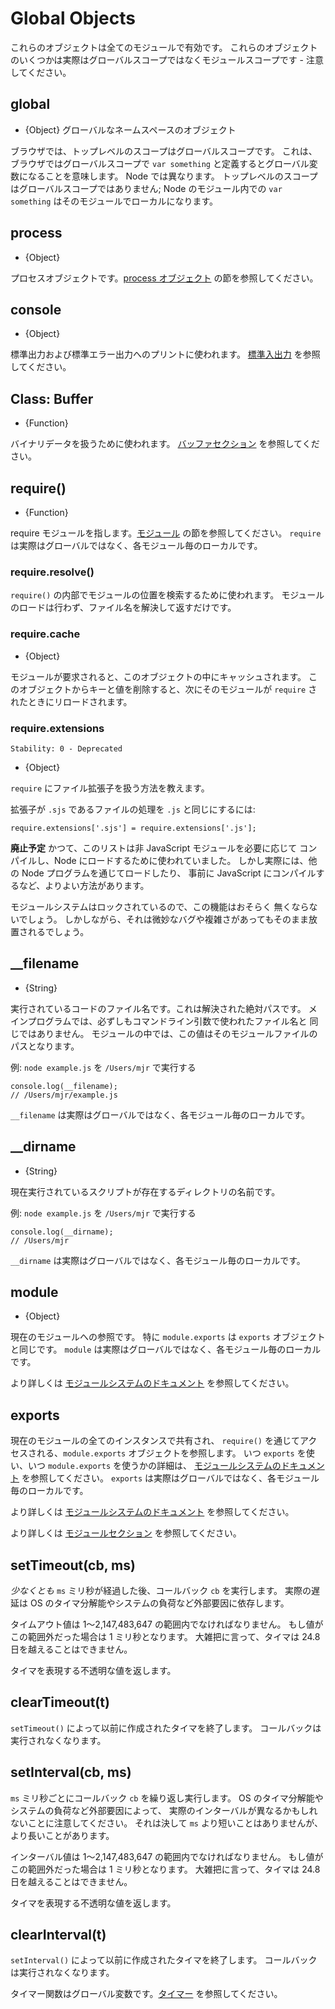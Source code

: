 # Global Objects

<!-- type=misc -->

<!--
These objects are available in all modules. Some of these objects aren't
actually in the global scope but in the module scope - this will be noted.
-->

これらのオブジェクトは全てのモジュールで有効です。
これらのオブジェクトのいくつかは実際はグローバルスコープではなくモジュールスコープです - 注意してください。

## global

<!-- type=global -->

<!--
* {Object} The global namespace object.
-->

* {Object} グローバルなネームスペースのオブジェクト

<!--
In browsers, the top-level scope is the global scope. That means that in
browsers if you're in the global scope `var something` will define a global
variable. In Node this is different. The top-level scope is not the global
scope; `var something` inside a Node module will be local to that module.
-->

ブラウザでは、トップレベルのスコープはグローバルスコープです。
これは、ブラウザではグローバルスコープで `var something` と定義するとグローバル変数になることを意味します。
Node では異なります。
トップレベルのスコープはグローバルスコープではありません;
Node のモジュール内での `var something` はそのモジュールでローカルになります。

## process

<!-- type=global -->

* {Object}

<!--
The process object. See the [process object][] section.
-->

プロセスオブジェクトです。[process オブジェクト][] の節を参照してください。

## console

<!-- type=global -->

* {Object}

<!--
Used to print to stdout and stderr. See the [stdio][] section.
-->

標準出力および標準エラー出力へのプリントに使われます。
[標準入出力][] を参照してください。

## Class: Buffer

<!-- type=global -->

* {Function}

<!--
Used to handle binary data. See the [buffer section][]
-->

バイナリデータを扱うために使われます。
[バッファセクション][] を参照してください。

## require()

<!-- type=var -->

* {Function}

<!--
To require modules. See the [Modules][] section.  `require` isn't actually a
global but rather local to each module.
-->

require モジュールを指します。[モジュール][] の節を参照してください。
`require` は実際はグローバルではなく、各モジュール毎のローカルです。

### require.resolve()

<!--
Use the internal `require()` machinery to look up the location of a module,
but rather than loading the module, just return the resolved filename.
-->

`require()` の内部でモジュールの位置を検索するために使われます。
モジュールのロードは行わず、ファイル名を解決して返すだけです。

### require.cache

* {Object}

<!--
Modules are cached in this object when they are required. By deleting a key
value from this object, the next `require` will reload the module.
-->

モジュールが要求されると、このオブジェクトの中にキャッシュされます。
このオブジェクトからキーと値を削除すると、次にそのモジュールが
`require` されたときにリロードされます。

### require.extensions

    Stability: 0 - Deprecated

* {Object}

<!--
Instruct `require` on how to handle certain file extensions.

Process files with the extension `.sjs` as `.js`:
-->

`require` にファイル拡張子を扱う方法を教えます。

拡張子が `.sjs` であるファイルの処理を `.js` と同じにするには:

    require.extensions['.sjs'] = require.extensions['.js'];

<!--
**Deprecated**  In the past, this list has been used to load
non-JavaScript modules into Node by compiling them on-demand.
However, in practice, there are much better ways to do this, such as
loading modules via some other Node program, or compiling them to
JavaScript ahead of time.
-->

**廃止予定** かつて、このリストは非 JavaScript モジュールを必要に応じて
コンパイルし、Node にロードするために使われていました。
しかし実際には、他の Node プログラムを通じてロードしたり、
事前に JavaScript にコンパイルするなど、よりよい方法があります。

<!--
Since the Module system is locked, this feature will probably never go
away.  However, it may have subtle bugs and complexities that are best
left untouched.
-->

モジュールシステムはロックされているので、この機能はおそらく
無くならないでしょう。
しかしながら、それは微妙なバグや複雑さがあってもそのまま放置されるでしょう。

## __filename

<!-- type=var -->

* {String}

<!--
The filename of the code being executed.  This is the resolved absolute path
of this code file.  For a main program this is not necessarily the same
filename used in the command line.  The value inside a module is the path
to that module file.
-->

実行されているコードのファイル名です。これは解決された絶対パスです。
メインプログラムでは、必ずしもコマンドライン引数で使われたファイル名と
同じではありません。
モジュールの中では、この値はそのモジュールファイルのパスとなります。

<!--
Example: running `node example.js` from `/Users/mjr`
-->

例: `node example.js` を `/Users/mjr` で実行する

    console.log(__filename);
    // /Users/mjr/example.js

<!--
`__filename` isn't actually a global but rather local to each module.
-->

`__filename` は実際はグローバルではなく、各モジュール毎のローカルです。

## __dirname

<!-- type=var -->

* {String}

<!--
The name of the directory that the currently executing script resides in.
-->

現在実行されているスクリプトが存在するディレクトリの名前です。

<!--
Example: running `node example.js` from `/Users/mjr`
-->

例: `node example.js` を `/Users/mjr` で実行する

    console.log(__dirname);
    // /Users/mjr

<!--
`__dirname` isn't actually a global but rather local to each module.
-->

`__dirname` は実際はグローバルではなく、各モジュール毎のローカルです。


## module

<!-- type=var -->

* {Object}

<!--
A reference to the current module. In particular
`module.exports` is the same as the `exports` object.
`module` isn't actually a global but rather local to each module.

See the [module system documentation][] for more information.
-->

現在のモジュールへの参照です。
特に `module.exports` は `exports` オブジェクトと同じです。
`module` は実際はグローバルではなく、各モジュール毎のローカルです。

より詳しくは [モジュールシステムのドキュメント][] を参照してください。

## exports

<!-- type=var -->

<!--
A reference to the `module.exports` object which is shared between all
instances of the current module and made accessible through `require()`.
See [module system documentation][] for details on when to use `exports` and
when to use `module.exports`.
`exports` isn't actually a global but rather local to each module.
-->

現在のモジュールの全てのインスタンスで共有され、
`require()` を通じてアクセスされる、`module.exports` オブジェクトを参照します。
いつ `exports` を使い、いつ `module.exports` を使うかの詳細は、
[モジュールシステムのドキュメント][] を参照してください。
`exports` は実際はグローバルではなく、各モジュール毎のローカルです。

<!--
See the [module system documentation][] for more information.
-->

より詳しくは [モジュールシステムのドキュメント][] を参照してください。

<!--
See the [module section][] for more information.
-->

より詳しくは [モジュールセクション][] を参照してください。

## setTimeout(cb, ms)

<!--
Run callback `cb` after *at least* `ms` milliseconds. The actual delay depends
on external factors like OS timer granularity and system load.
-->

*少なくとも* `ms` ミリ秒が経過した後、コールバック `cb` を実行します。
実際の遅延は OS のタイマ分解能やシステムの負荷など外部要因に依存します。

<!--
The timeout must be in the range of 1-2,147,483,647 inclusive. If the value is
outside that range, it's changed to 1 millisecond. Broadly speaking, a timer
cannot span more than 24.8 days.
-->

タイムアウト値は 1～2,147,483,647 の範囲内でなければなりません。
もし値がこの範囲外だった場合は 1 ミリ秒となります。
大雑把に言って、タイマは 24.8 日を越えることはできません。

<!--
Returns an opaque value that represents the timer.
-->

タイマを表現する不透明な値を返します。

## clearTimeout(t)

<!--
Stop a timer that was previously created with `setTimeout()`. The callback will
not execute.
-->

`setTimeout()` によって以前に作成されたタイマを終了します。
コールバックは実行されなくなります。

## setInterval(cb, ms)

<!--
Run callback `cb` repeatedly every `ms` milliseconds. Note that the actual
interval may vary, depending on external factors like OS timer granularity and
system load. It's never less than `ms` but it may be longer.
-->

`ms` ミリ秒ごとにコールバック `cb` を繰り返し実行します。
OS のタイマ分解能やシステムの負荷など外部要因によって、
実際のインターバルが異なるかもしれないことに注意してください。
それは決して `ms` より短いことはありませんが、より長いことがあります。

<!--
The interval must be in the range of 1-2,147,483,647 inclusive. If the value is
outside that range, it's changed to 1 millisecond. Broadly speaking, a timer
cannot span more than 24.8 days.
-->

インターバル値は 1～2,147,483,647 の範囲内でなければなりません。
もし値がこの範囲外だった場合は 1 ミリ秒となります。
大雑把に言って、タイマは 24.8 日を越えることはできません。

<!--
Returns an opaque value that represents the timer.
-->

タイマを表現する不透明な値を返します。

## clearInterval(t)

<!--
Stop a timer that was previously created with `setInterval()`. The callback
will not execute.
-->

`setInterval()` によって以前に作成されたタイマを終了します。
コールバックは実行されなくなります。

<!--type=global-->

<!--
The timer functions are global variables. See the [timers][] section.
-->

タイマー関数はグローバル変数です。[タイマー][] を参照してください。

<!--
[buffer section]: buffer.html
[module section]: modules.html
[module system documentation]: modules.html
[Modules]: modules.html#modules_modules
[process object]: process.html#process_process
[stdio]: stdio.html
[timers]: timers.html
-->

[バッファセクション]: buffer.html
[モジュールセクション]: modules.html
[モジュールシステムのドキュメント]: modules.html
[モジュール]: modules.html#modules_modules
[process オブジェクト]: process.html#process_process
[標準入出力]: stdio.html
[タイマー]: timers.html
